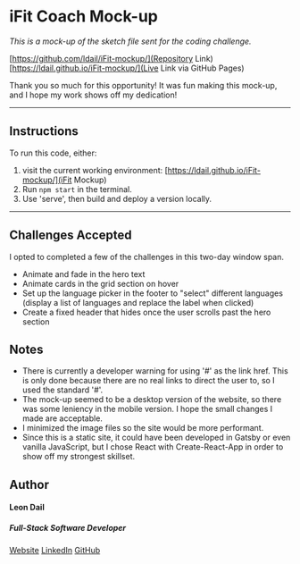 # iFit Coach Mock-up

*This is a mock-up of the sketch file sent for the coding challenge.*

[https://github.com/ldail/iFit-mockup/](Repository Link)
[https://ldail.github.io/iFit-mockup/](Live Link via GitHub Pages)

Thank you so much for this opportunity! It was fun making this mock-up, and I hope my work shows off my dedication!

---
## Instructions

To run this code, either:

1. visit the current working environment: [https://ldail.github.io/iFit-mockup/](iFit Mockup)
2. Run `npm start` in the terminal.
3. Use 'serve', then build and deploy a version locally.
---

## Challenges Accepted

I opted to completed a few of the challenges in this two-day window span. 

* Animate and fade in the hero text
* Animate cards in the grid section on hover
* Set up the language picker in the footer to "select" different languages (display a list of languages and replace the label when clicked)
* Create a fixed header that hides once the user scrolls past the hero section


## Notes

* There is currently a developer warning for using '#' as the link href. This is only done because there are no real links to direct the user to, so I used the standard '#'.
* The mock-up seemed to be a desktop version of the website, so there was some leniency in the mobile version. I hope the small changes I made are acceptable.
* I minimized the image files so the site would be more performant.
* Since this is a static site, it could have been developed in Gatsby or even vanilla JavaScript, but I chose React with Create-React-App in order to show off my strongest skillset.


## Author

#### Leon Dail
##### Full-Stack Software Developer

[Website](https://leondail.com)
[LinkedIn](https://linkedin.com/in/ldail)
[GitHub](https://github.com/ldail)